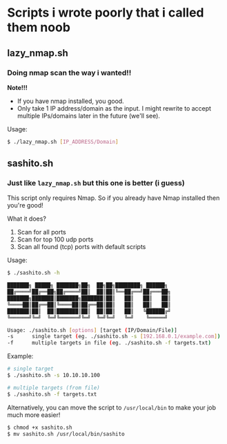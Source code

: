 # Scripts i wrote poorly that i called them noob
## lazy_nmap.sh
### Doing nmap scan the way i wanted!!

**Note!!!**
- If you have nmap installed, you good.
- Only take 1 IP address/domain as the input. I might rewrite to accept multiple IPs/domains later in the future (we'll see).

Usage:
```bash
$ ./lazy_nmap.sh [IP_ADDRESS/Domain]
```

## sashito.sh
### Just like `lazy_nmap.sh` but this one is better (i guess)

This script only requires Nmap. So if you already have Nmap installed then you're good!

What it does?
1. Scan for all ports
2. Scan for top 100 udp ports
3. Scan all found (tcp) ports with default scripts

Usage:
```bash
$ ./sashito.sh -h

███████╗ █████╗ ███████╗██╗  ██╗██╗████████╗ ██████╗
██╔════╝██╔══██╗██╔════╝██║  ██║██║╚══██╔══╝██╔═══██╗
███████╗███████║███████╗███████║██║   ██║   ██║   ██║
╚════██║██╔══██║╚════██║██╔══██║██║   ██║   ██║   ██║
███████║██║  ██║███████║██║  ██║██║   ██║   ╚██████╔╝
╚══════╝╚═╝  ╚═╝╚══════╝╚═╝  ╚═╝╚═╝   ╚═╝    ╚═════╝

Usage: ./sashito.sh [options] [target (IP/Domain/File)]
-s      single target (eg. ./sashito.sh -s [192.168.0.1/example.com])
-f      multiple targets in file (eg. ./sashito.sh -f targets.txt)
```

Example:
```bash
# single target
$ ./sashito.sh -s 10.10.10.100

# multiple targets (from file)
$ ./sashito.sh -f targets.txt
```

Alternatively, you can move the script to `/usr/local/bin` to make your job much more easier!
```bash
$ chmod +x sashito.sh
$ mv sashito.sh /usr/local/bin/sashito
```
